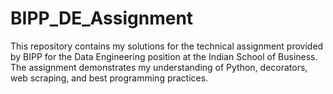 # BIPP_DE_Assignment
This repository contains my solutions for the technical assignment provided by BIPP for the Data Engineering position at the Indian School of Business. The assignment demonstrates my understanding of Python, decorators, web scraping, and best programming practices.
